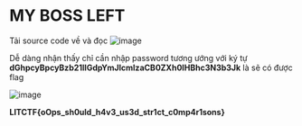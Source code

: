 # MY BOSS LEFT 


Tải source code về và đọc
![image](https://github.com/google/google-ctf/assets/111063228/f45a8027-92f8-4b2c-87dd-4cb9df68bc24)

Dễ dàng nhận thấy chỉ cần nhập password tương ướng với ký tự **dGhpcyBpcyBzb21lIGdpYmJlcmlzaCB0ZXh0IHBhc3N3b3Jk** là sẽ có được flag

![image](https://github.com/GermanyNghia/LIC-CTF/assets/111063228/b9636502-911a-47a1-9e7a-fbeb90c0cb91)

**LITCTF{oOps_sh0uld_h4v3_us3d_str1ct_c0mp4r1sons}**
